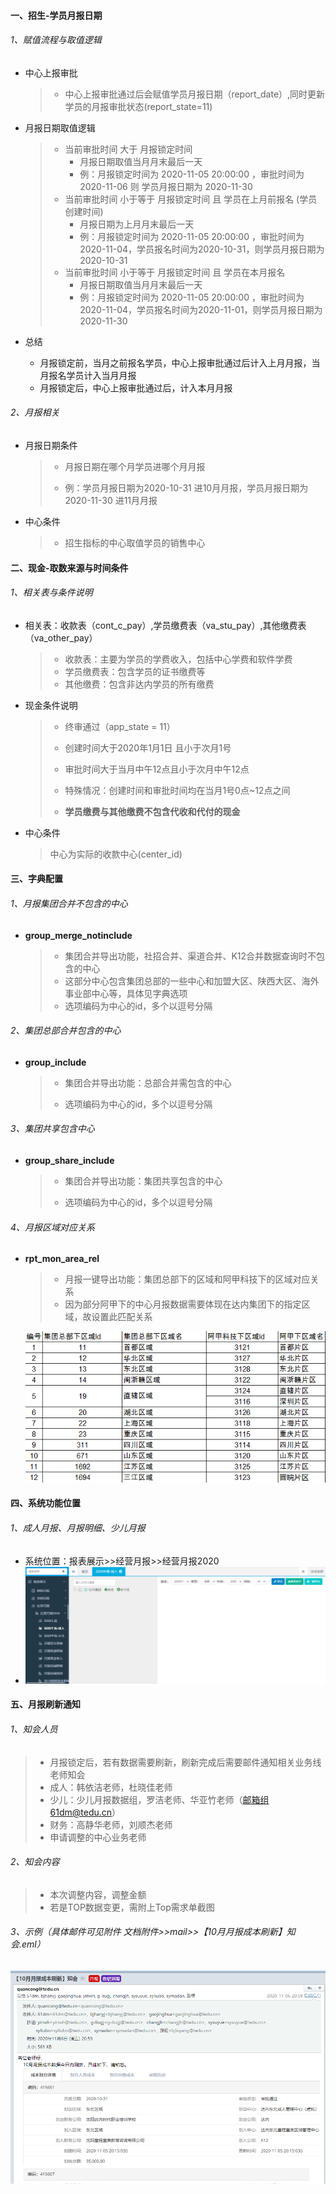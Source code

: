 #### 一、招生-学员月报日期

###### 1、赋值流程与取值逻辑

- 中心上报审批

  > - 中心上报审批通过后会赋值学员月报日期（report_date）,同时更新学员的月报审批状态(report_state=11) 
  
- 月报日期取值逻辑

  > - 当前审批时间 大于 月报锁定时间
  >   - 月报日期取值当月月末最后一天
  >   - 例：月报锁定时间为 2020-11-05 20:00:00 ，审批时间为 2020-11-06 则 学员月报日期为 2020-11-30 
  > - 当前审批时间 小于等于 月报锁定时间 且 学员在上月前报名 (学员创建时间)
  >   - 月报日期为上月月末最后一天
  >   - 例：月报锁定时间为 2020-11-05 20:00:00 ，审批时间为 2020-11-04，学员报名时间为2020-10-31，则学员月报日期为 2020-10-31
  > - 当前审批时间 小于等于 月报锁定时间 且  学员在本月报名
  >   - 月报日期取值当月月末最后一天
  >   - 例：月报锁定时间为 2020-11-05 20:00:00 ，审批时间为 2020-11-04，学员报名时间为2020-11-01，则学员月报日期为 2020-11-30

- 总结

  - 月报锁定前，当月之前报名学员，中心上报审批通过后计入上月月报，当月报名学员计入当月月报
  - 月报锁定后，中心上报审批通过后，计入本月月报 

###### 2、月报相关

- 月报日期条件

  > - 月报日期在哪个月学员进哪个月月报
  >
  > - 例：学员月报日期为2020-10-31 进10月月报，学员月报日期为2020-11-30 进11月月报 

- 中心条件

  > - 招生指标的中心取值学员的销售中心 

#### 二、现金-取数来源与时间条件

###### 1、相关表与条件说明

- 相关表：收款表（cont_c_pay）,学员缴费表（va_stu_pay）,其他缴费表（va_other_pay）

  > - 收款表：主要为学员的学费收入，包括中心学费和软件学费
  > - 学员缴费表：包含学员的证书缴费等
  > - 其他缴费：包含非达内学员的所有缴费 

  

- 现金条件说明

  > - 终审通过（app_state = 11）
  > - 创建时间大于2020年1月1日 且小于次月1号
  > - 审批时间大于当月中午12点且小于次月中午12点
  > - 特殊情况：创建时间和审批时间均在当月1号0点~12点之间
  >
  > - **学员缴费与其他缴费不包含代收和代付的现金**

- 中心条件

  > 中心为实际的收款中心(center_id)

#### 三、字典配置

###### 1、月报集团合并不包含的中心

- **group_merge_notinclude**

  > - 集团合并导出功能，社招合并、渠道合并、K12合并数据查询时不包含的中心
  > - 这部分中心包含集团总部的一些中心和加盟大区、陕西大区、海外事业部中心等，具体见字典选项
  > - 选项编码为中心的id，多个以逗号分隔

###### 2、集团总部合并包含的中心

- **group_include**

  > - 集团合并导出功能：总部合并需包含的中心
  >
  > - 选项编码为中心的id，多个以逗号分隔

###### 3、集团共享包含中心

- **group_share_include**

  > - 集团合并导出功能：集团共享包含的中心
  >
  > - 选项编码为中心的id，多个以逗号分隔

###### 4、月报区域对应关系

- **rpt_mon_area_rel**

  > - 月报一键导出功能：集团总部下的区域和阿甲科技下的区域对应关系
  > - 因为部分阿甲下的中心月报数据需要体现在达内集团下的指定区域，故设置此匹配关系

  ![区域对应关系](..\文档附件\cutImages\区域对应关系.png) 

#### 四、系统功能位置

###### 1、成人月报、月报明细、少儿月报

- 系统位置：报表展示>>经营月报>>经营月报2020
- ![月报及明细菜单位置](..\文档附件\cutImages\月报及明细菜单位置.png) 

#### 五、月报刷新通知

###### 1、知会人员

> - 月报锁定后，若有数据需要刷新，刷新完成后需要邮件通知相关业务线老师知会
> - 成人：韩依洁老师，杜晓佳老师
> - 少儿：少儿月报数据组，罗洁老师、华亚竹老师（邮箱组61dm@tedu.cn）
> - 财务：高静华老师，刘顺杰老师
> - 申请调整的中心业务老师

###### 2、知会内容

> - 本次调整内容，调整金额
> - 若是TOP数据变更，需附上Top需求单截图

###### 3、示例（具体邮件可见附件 文档附件>>mail>>【10月月报成本刷新】知会.eml）

![邮件知会](..\文档附件\cutImages\邮件知会.png)

